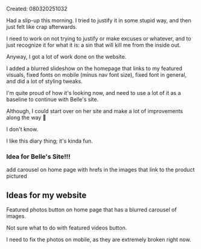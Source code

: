 Created: 080320251032

Had a slip-up this morning. I tried to justify it in some stupid way, and then just felt like crap afterwards.

I need to work on not trying to justify or make excuses or whatever, and to just recognize it for what it is: a sin that will kill me from the inside out.

Anyway, I got a lot of work done on the website.

I added a blurred slideshow on the homepage that links to my featured visuals, fixed fonts on mobile (minus nav font size), fixed font in general, and did a lot of styling tweaks.

I'm quite proud of how it's looking now, and need to use a lot of it as a baseline to continue with Belle's site.

Although, I could start over on her site and make a lot of improvements along the way 👀

I don't know.

I like this diary thing; it's kinda fun.

### Idea for Belle's Site!!!

add carousel on home page with hrefs in the images that link to the product pictured

## Ideas for my website

Featured photos button on home page that has a blurred carousel of images.

Not sure what to do with featured videos button.

I need to fix the photos on mobile, as they are extremely broken right now.
